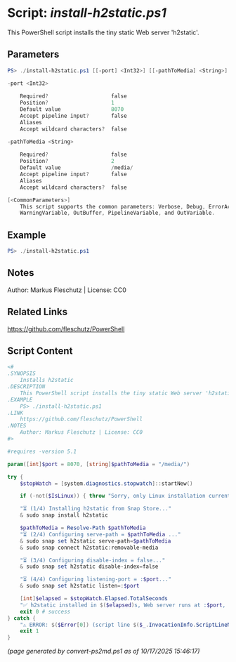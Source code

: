 Script: *install-h2static.ps1*
========================

This PowerShell script installs the tiny static Web server 'h2static'.

Parameters
----------
```powershell
PS> ./install-h2static.ps1 [[-port] <Int32>] [[-pathToMedia] <String>] [<CommonParameters>]

-port <Int32>
    
    Required?                    false
    Position?                    1
    Default value                8070
    Accept pipeline input?       false
    Aliases                      
    Accept wildcard characters?  false

-pathToMedia <String>
    
    Required?                    false
    Position?                    2
    Default value                /media/
    Accept pipeline input?       false
    Aliases                      
    Accept wildcard characters?  false

[<CommonParameters>]
    This script supports the common parameters: Verbose, Debug, ErrorAction, ErrorVariable, WarningAction, 
    WarningVariable, OutBuffer, PipelineVariable, and OutVariable.
```

Example
-------
```powershell
PS> ./install-h2static.ps1

```

Notes
-----
Author: Markus Fleschutz | License: CC0

Related Links
-------------
https://github.com/fleschutz/PowerShell

Script Content
--------------
```powershell
<#
.SYNOPSIS
	Installs h2static
.DESCRIPTION
	This PowerShell script installs the tiny static Web server 'h2static'.
.EXAMPLE
	PS> ./install-h2static.ps1
.LINK
	https://github.com/fleschutz/PowerShell
.NOTES
	Author: Markus Fleschutz | License: CC0
#>

#requires -version 5.1

param([int]$port = 8070, [string]$pathToMedia = "/media/")

try {
	$stopWatch = [system.diagnostics.stopwatch]::startNew()

	if (-not($IsLinux)) { throw "Sorry, only Linux installation currently supported" }

	"⏳ (1/4) Installing h2static from Snap Store..."
	& sudo snap install h2static

	$pathToMedia = Resolve-Path $pathToMedia
	"⏳ (2/4) Configuring serve-path = $pathToMedia ..."
	& sudo snap set h2static serve-path=$pathToMedia
	& sudo snap connect h2static:removable-media

	"⏳ (3/4) Configuring disable-index = false..."
	& sudo snap set h2static disable-index=false

	"⏳ (4/4) Configuring listening-port = :$port..."
	& sudo snap set h2static listen=:$port

	[int]$elapsed = $stopWatch.Elapsed.TotalSeconds
	"✅ h2static installed in $($elapsed)s, Web server runs at :$port, execute 'snap info h2static' for details."
	exit 0 # success
} catch {
	"⚠️ ERROR: $($Error[0]) (script line $($_.InvocationInfo.ScriptLineNumber))"
	exit 1
}
```

*(page generated by convert-ps2md.ps1 as of 10/17/2025 15:46:17)*
